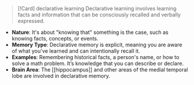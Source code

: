 >[!Card] declarative learning
>Declarative learning involves learning facts and information that can be consciously recalled and verbally expressed.
<!--SR:!2025-08-12,31,290-->

- **Nature**: It's about "knowing that" something is the case, such as knowing facts, concepts, or events.
- **Memory Type**: Declarative memory is explicit, meaning you are aware of what you've learned and can intentionally recall it.
- **Examples**: Remembering historical facts, a person's name, or how to solve a math problem. It’s knowledge that you can describe or declare.
- **Brain Area**: The [[hippocampus]] and other areas of the medial temporal lobe are involved in declarative memory.